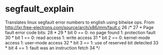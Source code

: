 # segfault_explain
Translates linux segfault error numbers to english using bitwise ops. 
From http://lxr.free-electrons.com/source/arch/x86/mm/fault.c
 26 /*
 27  * Page fault error code bits:
 28  *
 29  *   bit 0 ==    0: no page found       1: protection fault
 30  *   bit 1 ==    0: read access         1: write access
 31  *   bit 2 ==    0: kernel-mode access  1: user-mode access
 32  *   bit 3 ==                           1: use of reserved bit detected
 33  *   bit 4 ==                           1: fault was an instruction fetch
 34  */
